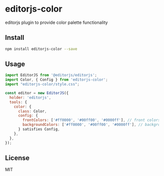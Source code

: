 # editorjs-color
editorjs plugin to provide color palette functionality

## Install

```bash
npm install editorjs-color --save
```

## Usage

```js
import EditorJS from '@editorjs/editorjs';
import Color, { Config } from 'editorjs-color';
import "editorjs-color/style.css";

const editor = new EditorJS({
  holder: 'editorjs',
  tools: {
    color: {
      class: Color,
      config: {
        frontColors: ['#ff0000', '#00ff00', '#0000ff'], // front colors list
        backgroundColors: ['#ff0000', '#00ff00', '#0000ff'], // background colors list
      } satisfies Config,
    },
  },
});
```

## License

MIT